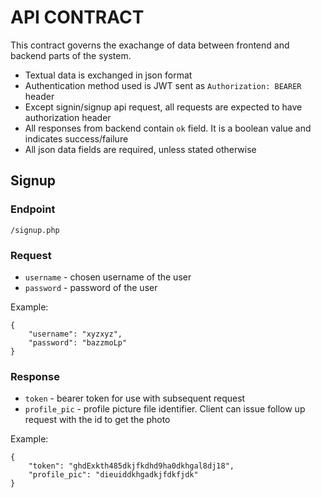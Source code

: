 # API CONTRACT

This contract governs the exachange of data between frontend and backend parts of the system.

- Textual data is exchanged in json format
- Authentication method used is JWT sent as `Authorization: BEARER` header
- Except signin/signup api request, all requests are expected to have authorization header
- All responses from backend contain `ok` field. It is a boolean value and indicates success/failure
- All json data fields are required, unless stated otherwise

## Signup

### Endpoint

`/signup.php`

### Request

+ `username` - chosen username of the user
+ `password` - password of the user

Example:
```
{
    "username": "xyzxyz",
    "password": "bazzmoLp"
}
```

### Response

+ `token` - bearer token for use with subsequent request
+ `profile_pic` - profile picture file identifier. Client can issue follow up request with the id to get the photo

Example:
```
{
    "token": "ghdExkth485dkjfkdhd9ha0dkhgal8dj18",
    "profile_pic": "dieuiddkhgadkjfdkfjdk"
}
```

